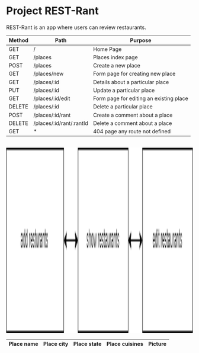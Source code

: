 




# Project REST-Rant

REST-Rant is an app where users can review restaurants.



| Method |      Path               |             Purpose                    |
|--------|-------------------------|----------------------------------------|
| GET    |     /                   |              Home Page                 |
| GET    |  /places                |        Places index page               |
| POST   |  /places                |        Create a new place              |
| GET    | /places/new             | Form page for creating new place       |
| GET    | /places/:id             | Details about a particular place       |
| PUT    | /places/:id             |   Update a particular place            |
| GET    |/places/:id/edit         |Form page for editing an existing place |
| DELETE | /places/:id             |   Delete a particular place            |
| POST   |/places/:id/rant         |   Create a comment about a place       |
| DELETE |/places/:id/rant/:rantId |   Delete a comment about a place       |
| GET    |        *                |  404 page  any route not defined       |



<br>
<img height="500" src="https://github.com/ronCodeTracker/project-REST-rant/blob/main/gitHubMedia/drwOneHTML.drawio.png" />
</br>



|Place name  |  Place city  |  Place state  |  Place cuisines  | Picture  |
|------------|--------------|---------------|------------------|----------|

